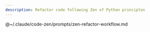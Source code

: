 ```yaml
---
description: Refactor code following Zen of Python principles
---
```


@~/.claude/code-zen/prompts/zen-refactor-workflow.md
